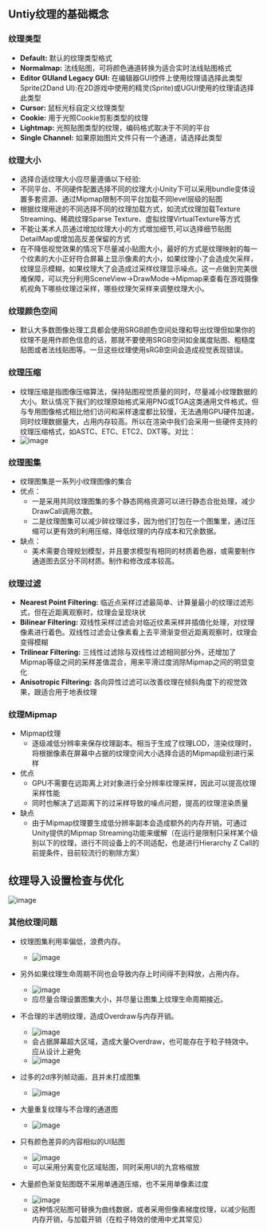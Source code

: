## Untiy纹理的基础概念
### 纹理类型
* **Default:** 默认的纹理类型格式
* **Normalmap:** 法线贴图，可将颜色通道转换为适合实时法线贴图格式
* **Editor GUland Legacy GUl:** 在编辑器GUI控件上使用纹理请选择此类型Sprite(2Dand Ul):在2D游戏中使用的精灵(Sprite)或UGUI使用的纹理请选择此类型
* **Cursor:** 鼠标光标自定义纹理类型
* **Cookie:** 用于光照Cookie剪影类型的纹理
* **Lightmap:** 光照贴图类型的纹理，编码格式取决于不同的平台
* **Single Channel:** 如果原始图片文件只有一个通道，请选择此类型

### 纹理大小
* 选择合适纹理大小应尽量遵循以下经验:
* 不同平台、不同硬件配置选择不同的纹理大小Unity下可以采用bundle变体设置多套资源、通过Mipmap限制不同平台加载不同level层级的贴图
* 根据纹理用途的不同选择不同的纹理加载方式，如流式纹理加载Texture Streaming、稀疏纹理Sparse Texture、虚拟纹理VirtualTexture等方式
* 不能让美术人员通过增加纹理大小的方式增加细节,可以选择细节贴图DetailMap或增加高反差保留的方式
* 在不降低视觉效果的情况下尽量减小贴图大小，最好的方式是纹理映射的每一个纹素的大小正好符合屏幕上显示像素的大小，如果纹理小了会造成欠采样，纹理显示模糊，如果纹理大了会造成过采样纹理显示噪点。这一点做到完美很难保障，可以充分利用SceneView->DrawMode->Mipmap来查看在游戏摄像机视角下哪些纹理过采样，哪些纹理欠采样来调整纹理大小。

### 纹理颜色空间
* 默认大多数图像处理工具都会使用SRGB颜色空间处理和导出纹理但如果你的纹理不是用作颜色信息的话，那就不要使用SRGB空间如金属度贴图、粗糙度贴图或者法线贴图等。一旦这些纹理使用sRGB空间会造成视觉表现错误。

### 纹理压缩
* 纹理压缩是指图像压缩算法，保持贴图视觉质量的同时，尽量减小纹理数据的大小。默认情况下我们的纹理原始格式采用PNG或TGA这类通用文件格式，但与专用图像格式相比他们访问和采样速度都比较慢，无法通用GPU硬件加速，同时纹理数据量大，占用内存较高。所以在渲染中我们会采用一些硬件支持的纹理压缩格式，如ASTC、ETC、ETC2、DXT等。对比：
* ![image](https://github.com/ThereAreBearsComing/aBookOFtechArt/assets/74708198/e4f2f24c-0a7e-4a65-b5c4-8571c5ab31b3)

### 纹理图集
* 纹理图集是一系列小纹理图像的集合
* 优点：
  * 一是采用共同纹理图集的多个静态网格资源可以进行静态合批处理，减少DrawCall调用次数。
  * 二是纹理图集可以减少碎纹理过多，因为他们打包在一个图集里，通过压缩可以更有效的利用压缩，降低纹理的内存成本和冗余数据。
* 缺点：
  * 美术需要合理规划模型，并且要求模型有相同的材质着色器，或需要制作通道图去区分不同材质。制作和修改成本较高。

### 纹理过滤
* **Nearest Point Filtering:** 临近点采样过滤最简单、计算量最小的纹理过滤形式，但在近距离观察时，纹理会呈现块状
* **Bilinear Filtering:** 双线性采样过滤会对临近纹素采样并插值化处理，对纹理像素进行着色。双线性过滤会让像素看上去平滑渐变但近距离观察时，纹理会变得模糊
* **Trilinear Filtering:** 三线性过滤除与双线性过滤相同部分外，还增加了Mipmap等级之间的采样差值混合，用来平滑过度消除Mipmap之间的明显变化
* **Anisotropic Filtering:** 各向异性过滤可以改善纹理在倾斜角度下的视觉效果，跟适合用于地表纹理

### 纹理Mipmap
* Mipmap纹理
  * 逐级减低分辨率来保存纹理副本。相当于生成了纹理LOD，渲染纹理时，将根据像素在屏幕中占据的纹理空间大小选择合适的Mipmap级别进行采样
* 优点
  * GPU不需要在远距离上对对象进行全分辨率纹理采样，因此可以提高纹理采样性能
  * 同时也解决了远距离下的过采样导致的噪点问题，提高的纹理渲染质量
* 缺点
  * 由于Mipmap纹理要生成低分辨率副本会造成额外的内存开销，可通过Unity提供的Mipmap Streaming功能来缓解（在运行是限制只采样某个级别以下的纹理，进行不同设备上的不同适配，也是进行Hierarchy Z Call的前提条件，目前较流行的剔除方案）

## 纹理导入设置检查与优化
![image](https://github.com/ThereAreBearsComing/aBookOFtechArt/assets/74708198/4fb98317-8475-45d8-80a7-807ee3366f3c)


### 其他纹理问题
* 纹理图集利用率偏低，浪费内存。
  * ![image](https://github.com/ThereAreBearsComing/aBookOFtechArt/assets/74708198/c0e8004f-04b2-4656-8286-8d2019b0c328)
* 另外如果纹理生命周期不同也会导致内存上时间得不到释放，占用内存。
  * ![image](https://github.com/ThereAreBearsComing/aBookOFtechArt/assets/74708198/7bd11556-a75b-4c26-bdc3-04cda2a411cf)
  * 应尽量合理设置图集大小，并尽量让图集上纹理生命周期接近。

* 不合理的半透明纹理，造成Overdraw与内存开销。
  * ![image](https://github.com/ThereAreBearsComing/aBookOFtechArt/assets/74708198/3c780400-cf9c-40da-8ff8-7d145141ac2e)
  * 会占据屏幕超大区域，造成大量Overdraw，也可能存在于粒子特效中。应从设计上避免
  * ![image](https://github.com/ThereAreBearsComing/aBookOFtechArt/assets/74708198/f9f168fa-2a2d-412d-967d-f4fcaa113aa6)

* 过多的2d序列帧动画，且并未打成图集
  * ![image](https://github.com/ThereAreBearsComing/aBookOFtechArt/assets/74708198/d3f9cb6b-5b26-48ce-be96-59e8702b1927)

* 大量重复纹理与不合理的通道图
  * ![image](https://github.com/ThereAreBearsComing/aBookOFtechArt/assets/74708198/7d47c069-c186-4637-841d-fcc7e1342373)


* 只有颜色差异的内容相似的UI贴图
  * ![image](https://github.com/ThereAreBearsComing/aBookOFtechArt/assets/74708198/e78ba07b-557c-4bcb-843a-751d2caf08a9)
  * 可以采用分离变化区域贴图，同时采用UI的九宫格缩放

* 大量颜色渐变贴图既不采用单通道压缩，也不采用单像素过度
  * ![image](https://github.com/ThereAreBearsComing/aBookOFtechArt/assets/74708198/366acff4-366d-45ac-a690-94119259db62)
  * 这种情况贴图可替换为曲线数据，或者采用但像素梯度纹理，以减少贴图内存开销，与加载开销（在粒子特效的使用中尤其常见）



